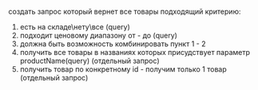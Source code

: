 создать запрос который вернет все товары подходящий критерию:
1) есть на складе\нету\все (query)
2) подходит ценовому диапазону от - до (query)
3) должна быть возможность комбинировать пункт 1 - 2
4) получить все товары в названиях которых присудствует параметр productName(query) (отдельный запрос)
5) получить товар по конкретному id  - получим только 1 товар (отдельный запрос)

